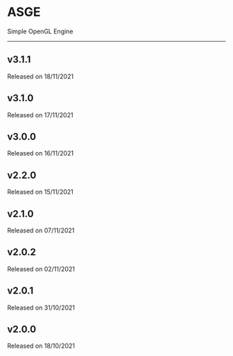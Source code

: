 # ASGE
Simple OpenGL Engine

---
## v3.1.1
Released on 18/11/2021

## v3.1.0
Released on 17/11/2021

## v3.0.0
Released on 16/11/2021

## v2.2.0
Released on 15/11/2021

## v2.1.0
Released on 07/11/2021

## v2.0.2
Released on 02/11/2021

## v2.0.1
Released on 31/10/2021

## v2.0.0
Released on 18/10/2021
